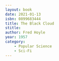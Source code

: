 ```yaml
---
layout: book
date: 2021-01-13
isbn: 0899683444
title: The Black Cloud
stitle: 
author: Fred Hoyle
year: 1957
category:
    - Popular Science
    - Sci-Fi
---
```

